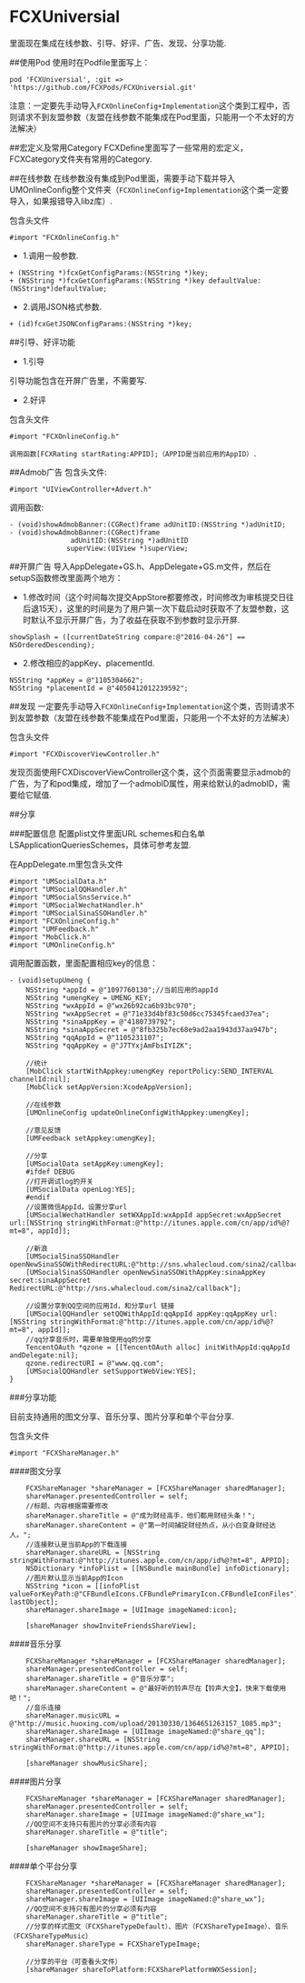 # FCXUniversial
里面现在集成在线参数、引导、好评、广告、发现、分享功能.

##使用Pod
使用时在Podfile里面写上：
```objc
pod 'FCXUniversial', :git => 'https://github.com/FCXPods/FCXUniversial.git'
```
注意：一定要先手动导入`FCXOnlineConfig+Implementation`这个类到工程中，否则请求不到友盟参数（友盟在线参数不能集成在Pod里面，只能用一个不太好的方法解决）

##宏定义及常用Category
FCXDefine里面写了一些常用的宏定义，FCXCategory文件夹有常用的Category.


##在线参数
在线参数没有集成到Pod里面，需要手动下载并导入UMOnlineConfig整个文件夹（`FCXOnlineConfig+Implementation`这个类一定要导入，如果报错导入libz库）.

包含头文件
```objc
#import "FCXOnlineConfig.h"
```
* 1.调用一般参数.
```objc
+ (NSString *)fcxGetConfigParams:(NSString *)key;
+ (NSString *)fcxGetConfigParams:(NSString *)key defaultValue:(NSString*)defaultValue;
```

* 2.调用JSON格式参数.
```objc
+ (id)fcxGetJSONConfigParams:(NSString *)key;
```



##引导、好评功能
* 1.引导

引导功能包含在开屏广告里，不需要写.
* 2.好评

包含头文件
```objc
#import "FCXOnlineConfig.h"
```
```objc
调用函数[FCXRating startRating:APPID];（APPID是当前应用的AppID）.
```


##Admob广告
包含头文件:
```objc
#import "UIViewController+Advert.h"
```
调用函数:
```objc
- (void)showAdmobBanner:(CGRect)frame adUnitID:(NSString *)adUnitID;
- (void)showAdmobBanner:(CGRect)frame
               adUnitID:(NSString *)adUnitID
              superView:(UIView *)superView;
```


##开屏广告
导入AppDelegate+GS.h、AppDelegate+GS.m文件，然后在setupS函数修改里面两个地方：
* 1.修改时间（这个时间每次提交AppStore都要修改，时间修改为审核提交日往后退15天），这里的时间是为了用户第一次下载启动时获取不了友盟参数，这时默认不显示开屏广告，为了收益在获取不到参数时显示开屏.
```objc
showSplash = ([currentDateString compare:@"2016-04-26"] == NSOrderedDescending);

```
* 2.修改相应的appKey、placementId.
```objc
NSString *appKey = @"1105304662";
NSString *placementId = @"4050412012239592";
```

##发现
一定要先手动导入`FCXOnlineConfig+Implementation`这个类，否则请求不到友盟参数（友盟在线参数不能集成在Pod里面，只能用一个不太好的方法解决）

包含头文件
```objc
#import "FCXDiscoverViewController.h"
```
发现页面使用FCXDiscoverViewController这个类，这个页面需要显示admob的广告，为了和pod集成，增加了一个admobID属性，用来给默认的admobID，需要给它赋值.


##分享

###配置信息
配置plist文件里面URL schemes和白名单LSApplicationQueriesSchemes，具体可参考友盟.

在AppDelegate.m里包含头文件
```objc
#import "UMSocialData.h"
#import "UMSocialQQHandler.h"
#import "UMSocialSnsService.h"
#import "UMSocialWechatHandler.h"
#import "UMSocialSinaSSOHandler.h"
#import "FCXOnlineConfig.h"
#import "UMFeedback.h"
#import "MobClick.h"
#import "UMOnlineConfig.h"
```

调用配置函数，里面配置相应key的信息：
```objc
- (void)setupUmeng {
    NSString *appId = @"1097760130";//当前应用的appId
    NSString *umengKey = UMENG_KEY;
    NSString *wxAppId = @"wx26b92ca6b93bc970";
    NSString *wxAppSecret = @"71e33d4bf83c50d6cc75345fcaed37ea";
    NSString *sinaAppKey = @"4180739792";
    NSString *sinaAppSecret = @"8fb325b7ec68e9ad2aa1943d37aa947b";
    NSString *qqAppId = @"1105231107";
    NSString *qqAppKey = @"J7TYxjAmFbsIYIZK";

    //统计
    [MobClick startWithAppkey:umengKey reportPolicy:SEND_INTERVAL channelId:nil];
    [MobClick setAppVersion:XcodeAppVersion];

    //在线参数
    [UMOnlineConfig updateOnlineConfigWithAppkey:umengKey];

    //意见反馈
    [UMFeedback setAppkey:umengKey];

    //分享
    [UMSocialData setAppKey:umengKey];
    #ifdef DEBUG
    //打开调试log的开关
    [UMSocialData openLog:YES];
    #endif
    //设置微信AppId，设置分享url
    [UMSocialWechatHandler setWXAppId:wxAppId appSecret:wxAppSecret url:[NSString stringWithFormat:@"http://itunes.apple.com/cn/app/id%@?mt=8", appId]];

    //新浪
    [UMSocialSinaSSOHandler openNewSinaSSOWithRedirectURL:@"http://sns.whalecloud.com/sina2/callback"];
    [UMSocialSinaSSOHandler openNewSinaSSOWithAppKey:sinaAppKey secret:sinaAppSecret RedirectURL:@"http://sns.whalecloud.com/sina2/callback"];

    //设置分享到QQ空间的应用Id，和分享url 链接
    [UMSocialQQHandler setQQWithAppId:qqAppId appKey:qqAppKey url:[NSString stringWithFormat:@"http://itunes.apple.com/cn/app/id%@?mt=8", appId]];
    //qq分享音乐时，需要单独使用qq的分享
    TencentOAuth *qzone = [[TencentOAuth alloc] initWithAppId:qqAppId andDelegate:nil];
    qzone.redirectURI = @"www.qq.com";
    [UMSocialQQHandler setSupportWebView:YES];
}
```


###分享功能

目前支持通用的图文分享、音乐分享、图片分享和单个平台分享.

包含头文件
```objc
#import "FCXShareManager.h"
```
####图文分享
```objc
    FCXShareManager *shareManager = [FCXShareManager sharedManager];
    shareManager.presentedController = self;
    //标题、内容根据需要修改
    shareManager.shareTitle = @"成为财经高手，他们都用财经头条！";
    shareManager.shareContent = @"第一时间捕捉财经热点，从小白变身财经达人。";
    //连接默认是当前App的下载连接
    shareManager.shareURL = [NSString stringWithFormat:@"http://itunes.apple.com/cn/app/id%@?mt=8", APPID];
    NSDictionary *infoPlist = [[NSBundle mainBundle] infoDictionary];
    //图片默认显示当前App的Icon
    NSString *icon = [[infoPlist valueForKeyPath:@"CFBundleIcons.CFBundlePrimaryIcon.CFBundleIconFiles"] lastObject];
    shareManager.shareImage = [UIImage imageNamed:icon];

    [shareManager showInviteFriendsShareView];
```

####音乐分享
```objc
    FCXShareManager *shareManager = [FCXShareManager sharedManager];
    shareManager.presentedController = self;
    shareManager.shareTitle = @"音乐分享";
    shareManager.shareContent = @"最好听的铃声尽在【铃声大全】，快来下载使用吧！";
    //音乐连接
    shareManager.musicURL = @"http://music.huoxing.com/upload/20130330/1364651263157_1085.mp3";
    shareManager.shareImage = [UIImage imageNamed:@"share_qq"];
    shareManager.shareURL = [NSString stringWithFormat:@"http://itunes.apple.com/cn/app/id%@?mt=8", APPID];

    [shareManager showMusicShare];
```
####图片分享
```objc
    FCXShareManager *shareManager = [FCXShareManager sharedManager];
    shareManager.presentedController = self;
    shareManager.shareImage = [UIImage imageNamed:@"share_wx"];
    //QQ空间不支持只有图片的分享必须有内容
    shareManager.shareTitle = @"title";

    [shareManager showImageShare];
```
####单个平台分享
```objc
    FCXShareManager *shareManager = [FCXShareManager sharedManager];
    shareManager.presentedController = self;
    shareManager.shareImage = [UIImage imageNamed:@"share_wx"];
    //QQ空间不支持只有图片的分享必须有内容
    shareManager.shareTitle = @"title";
    //分享的样式图文（FCXShareTypeDefault）、图片（FCXShareTypeImage）、音乐（FCXShareTypeMusic）
    shareManager.shareType = FCXShareTypeImage;

    //分享的平台（可查看头文件）
    [shareManager shareToPlatform:FCXSharePlatformWXSession];
```

